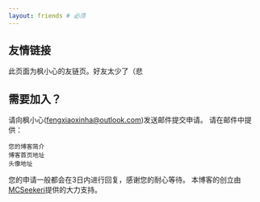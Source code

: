 ```yaml
---
layout: friends # 必须
---
```

## 友情链接
此页面为枫小心的友链页。好友太少了（悲
<!-- more -->
## 需要加入？
请向枫小心(fengxiaoxinha@outlook.com)发送邮件提交申请。
请在邮件中提供：
```language
您的博客简介
博客首页地址
头像地址
```
您的申请一般都会在3日内进行回复，感谢您的耐心等待。
本博客的创立由[MCSeekeri](blog.mcseekeri.top)提供的大力支持。